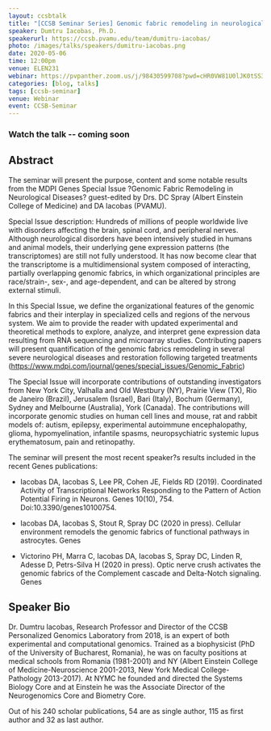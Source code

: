 ```yaml
---
layout: ccsbtalk
title: "[CCSB Seminar Series] Genomic fabric remodeling in neurological diseases"
speaker: Dumtru Iacobas, Ph.D.
speakerurl: https://ccsb.pvamu.edu/team/dumitru-iacobas/
photo: /images/talks/speakers/dumitru-iacobas.png
date: 2020-05-06
time: 12:00pm
venue: ELEN231
webinar: https://pvpanther.zoom.us/j/98430599708?pwd=cHR0VW81U0lJK0tSS3lkWDF0azJSUT09
categories: [blog, talks]
tags: [ccsb-seminar]
venue: Webinar
event: CCSB-Seminar
---
```


### Watch the talk -- coming soon

## Abstract

The seminar will present the purpose, content and some notable results from the MDPI Genes Special Issue ?Genomic Fabric Remodeling in Neurological Diseases? guest-edited by Drs. DC Spray (Albert Einstein College of Medicine) and DA Iacobas (PVAMU). 

Special Issue description: Hundreds of millions of people worldwide live with disorders affecting the brain, spinal cord, and peripheral nerves. Although neurological disorders have been intensively studied in humans and animal models, their underlying gene expression patterns (the transcriptomes) are still not fully understood. It has now become clear that the transcriptome is a multidimensional system composed of interacting, partially overlapping genomic fabrics, in which organizational principles are race/strain-, sex-, and age-dependent, and can be altered by strong external stimuli.

In this Special Issue, we define the organizational features of the genomic fabrics and their interplay in specialized cells and regions of the nervous system. We aim to provide the reader with updated experimental and theoretical methods to explore, analyze, and interpret gene expression data resulting from RNA sequencing and microarray studies. Contributing papers will present quantification of the genomic fabrics remodeling in several severe neurological diseases and restoration following targeted treatments (https://www.mdpi.com/journal/genes/special_issues/Genomic_Fabric)

The Special Issue will incorporate contributions of outstanding investigators from New York City, Valhalla and Old Westbury (NY), Prairie View (TX), Rio de Janeiro (Brazil), Jerusalem (Israel), Bari (Italy), Bochum (Germany), Sydney and Melbourne (Australia), York (Canada). The contributions will incorporate genomic studies on human cell lines and mouse, rat and rabbit models of: autism, epilepsy, experimental autoimmune encephalopathy, glioma, hypomyelination, infantile spasms, neuropsychiatric systemic lupus erythematosum, pain and retinopathy.


The seminar will present the most recent speaker?s results included in the recent Genes publications: 

- Iacobas DA, Iacobas S, Lee PR, Cohen JE, Fields RD (2019). Coordinated Activity of Transcriptional Networks Responding to the Pattern of Action Potential Firing in Neurons. Genes 10(10), 754. Doi:10.3390/genes10100754.

- Iacobas DA, Iacobas S, Stout R, Spray DC (2020 in press). Cellular environment remodels the genomic fabrics of functional pathways in astrocytes. Genes 

- Victorino PH, Marra C, Iacobas DA, Iacobas S, Spray DC, Linden R, Adesse D, Petrs-Silva H (2020 in press). Optic nerve crush activates the genomic fabrics of the Complement cascade and Delta-Notch signaling.  Genes


## Speaker Bio
Dr. Dumtru Iacobas, Research Professor and Director of the CCSB Personalized Genomics Laboratory from 2018, is an expert of both experimental and computational genomics. Trained as a biophysicist (PhD of the University of Bucharest, Romania), he was on faculty positions at medical schools from Romania (1981-2001) and NY (Albert Einstein College of Medicine-Neuroscience 2001-2013, New York Medical College-Pathology 2013-2017). At NYMC he founded and directed the Systems Biology Core and at Einstein he was the Associate Director of the Neurogenomics Core and Biometry Core.

Out of his 240 scholar publications, 54 are as single author, 115 as first author and 32 as last author. 
